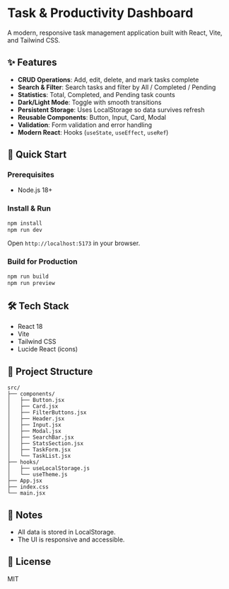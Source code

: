 # Task & Productivity Dashboard

A modern, responsive task management application built with React, Vite, and Tailwind CSS.

## ✨ Features

- **CRUD Operations**: Add, edit, delete, and mark tasks complete
- **Search & Filter**: Search tasks and filter by All / Completed / Pending
- **Statistics**: Total, Completed, and Pending task counts
- **Dark/Light Mode**: Toggle with smooth transitions
- **Persistent Storage**: Uses LocalStorage so data survives refresh
- **Reusable Components**: Button, Input, Card, Modal
- **Validation**: Form validation and error handling
- **Modern React**: Hooks (`useState`, `useEffect`, `useRef`)

## 🚀 Quick Start

### Prerequisites
- Node.js 18+

### Install & Run
```bash
npm install
npm run dev
```
Open `http://localhost:5173` in your browser.

### Build for Production
```bash
npm run build
npm run preview
```

## 🛠️ Tech Stack
- React 18
- Vite
- Tailwind CSS
- Lucide React (icons)

## 📁 Project Structure
```
src/
├── components/
│   ├── Button.jsx
│   ├── Card.jsx
│   ├── FilterButtons.jsx
│   ├── Header.jsx
│   ├── Input.jsx
│   ├── Modal.jsx
│   ├── SearchBar.jsx
│   ├── StatsSection.jsx
│   ├── TaskForm.jsx
│   └── TaskList.jsx
├── hooks/
│   ├── useLocalStorage.js
│   └── useTheme.js
├── App.jsx
├── index.css
└── main.jsx
```

## 🧪 Notes
- All data is stored in LocalStorage.
- The UI is responsive and accessible.

## 📄 License
MIT



